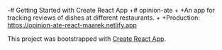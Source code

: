 -# Getting Started with Create React App
+# opinion-ate
+
+An app for tracking reviews of dishes at different restaurants.
+
+Production: <https://opinion-ate-react-maarek.netlify.app>

 This project was bootstrapped with
 [Create React App](https://github.com/facebook/create-react-app).